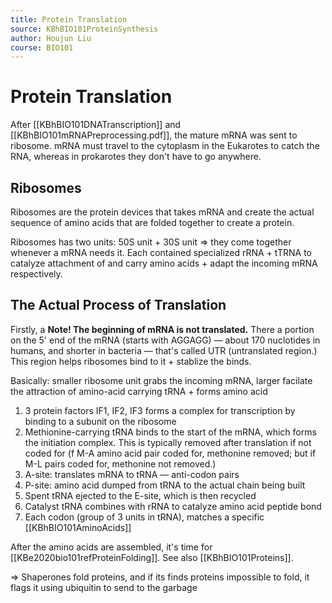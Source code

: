 ```yaml
---
title: Protein Translation
source: KBhBIO101ProteinSynthesis
author: Houjun Liu
course: BIO101
---
```


# Protein Translation
After [[KBhBIO101DNATranscription]] and [[KBhBIO101mRNAPreprocessing.pdf]], the mature mRNA was sent to ribosome. mRNA must travel to the cytoplasm in the Eukarotes to catch the RNA, whereas in prokarotes they don't have to go anywhere.

## Ribosomes
Ribosomes are the protein devices that takes mRNA and create the actual sequence of amino acids that are folded together to create a protein.

Ribosomes has two units: 50S unit + 30S unit => they come together whenever a mRNA needs it. Each contained specialized rRNA + tTRNA to catalyze attachment of and carry amino acids + adapt the incoming mRNA respectively.

## The Actual Process of Translation
Firstly, a **Note! The beginning of mRNA is not translated.** There a portion on the 5' end of the mRNA (starts with AGGAGG) — about 170 nuclotides in humans, and shorter in bacteria — that's called UTR (untranslated region.) This region helps ribosomes bind to it + stablize the binds.

Basically: smaller ribosome unit grabs the incoming mRNA, larger facilate the attraction of amino-acid carrying tRNA + forms amino acid

1. 3 protein factors IF1, IF2, IF3 forms a complex for transcription by binding to a subunit on the ribosome
2. Methionine-carrying tRNA binds to the start of the mRNA, which forms the initiation complex. This is typically removed after translation if not coded for (f M-A amino acid pair coded for, methonine removed; but if M-L pairs coded for, methonine not removed.)
3. A-site: translates mRNA to tRNA — anti-codon pairs
4. P-site: amino acid dumped from tRNA to the actual chain being built
5. Spent tRNA ejected to the E-site, which is then recycled
6. Catalyst tRNA combines with rRNA  to catalyze amino acid peptide bond
7. Each codon (group of 3 units in tRNA), matches a specific [[KBhBIO101AminoAcids]]


After the amino acids are assembled, it's time for [[KBe2020bio101refProteinFolding]]. See also [[KBhBIO101Proteins]].

=> Shaperones fold proteins, and if its finds proteins impossible to fold, it flags it using ubiquitin to send to the garbage

